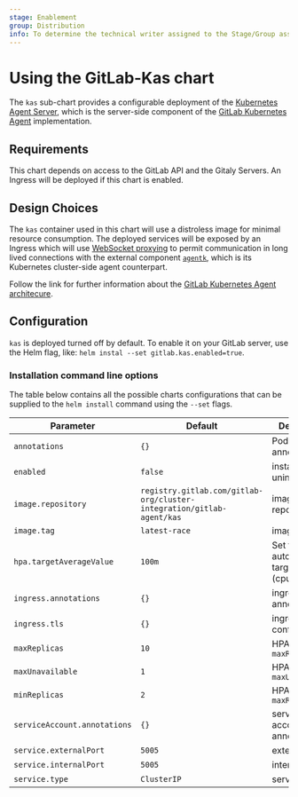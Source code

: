 ```yaml
---
stage: Enablement
group: Distribution
info: To determine the technical writer assigned to the Stage/Group associated with this page, see https://about.gitlab.com/handbook/engineering/ux/technical-writing/#designated-technical-writers
---
```


# Using the GitLab-Kas chart

The `kas` sub-chart provides a configurable deployment of the [Kubernetes Agent Server](https://gitlab.com/gitlab-org/cluster-integration/gitlab-agent#gitlab-kubernetes-agent-server-kas), which is the server-side component of the [GitLab Kubernetes Agent](https://gitlab.com/gitlab-org/cluster-integration/gitlab-agent) implementation.

## Requirements

This chart depends on access to the GitLab API and the Gitaly Servers. An Ingress will be deployed if this chart is enabled.

## Design Choices

The `kas` container used in this chart will use a distroless image for minimal resource consumption. The deployed services will be exposed by an Ingress which will use [WebSocket proxying](https://nginx.org/en/docs/http/websocket.html) to permit communication in long lived connections with the external component [`agentk`](https://gitlab.com/gitlab-org/cluster-integration/gitlab-agent#gitlab-kubernetes-agent-agentk), which is its Kubernetes cluster-side agent counterpart.

Follow the link for further information about the [GitLab Kubernetes Agent architecure](https://gitlab.com/gitlab-org/cluster-integration/gitlab-agent/-/blob/master/doc/architecture.md).

## Configuration

`kas` is deployed turned off by default. To enable it on your GitLab server, use the Helm flag, like: `helm instal --set gitlab.kas.enabled=true`.

### Installation command line options

The table below contains all the possible charts configurations that can be supplied to
the `helm install` command using the `--set` flags.

| Parameter                | Default        | Description                      |
| ------------------------ | -------------- | ---------------------------------|
| `annotations`            | `{}`           | Pod annotations                  |
| `enabled`                | `false`        | installs / uninstalls `kas`      |
| `image.repository`       | `registry.gitlab.com/gitlab-org/cluster-integration/gitlab-agent/kas` | image repository |
| `image.tag`              | `latest-race`  | image tag                        |
| `hpa.targetAverageValue` | `100m`         | Set the autoscaling target value (cpu) |
| `ingress.annotations`    | `{}`           | ingress annotations              |
| `ingress.tls`            | `{}`           | ingress tls configuration        |
| `maxReplicas`            | `10`           | HPA `maxReplicas`                |
| `maxUnavailable`         | `1`            | HPA `maxUnavailable`             |
| `minReplicas`            | `2`            | HPA `maxReplicas`                |
| `serviceAccount.annotations` | `{}`       | service account annotations      |
| `service.externalPort`   | `5005`         | external port                    |
| `service.internalPort`   | `5005`         | internal port                    |
| `service.type`           | `ClusterIP`    | service type                     |